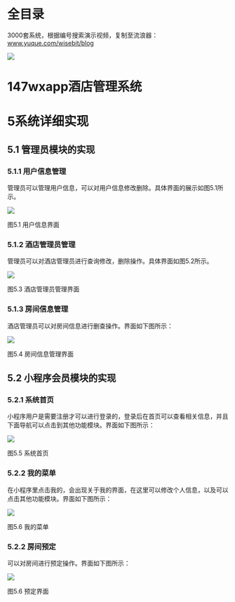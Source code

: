 # 全目录

3000套系统，根据编号搜索演示视频，复制至流浪器：www.yuque.com/wisebit/blog


![](https://bitwise.oss-cn-heyuan.aliyuncs.com/2024/11/06/qq_wechat.png)
# 147wxapp酒店管理系统
# 5系统详细实现
## 5.1 管理员模块的实现
### 5.1.1 用户信息管理
管理员可以管理用户信息，可以对用户信息修改删除。具体界面的展示如图5.1所示。

![](/md/blog.009.png)

图5.1 用户信息界面
### 5.1.2 酒店管理员管理
管理员可以对酒店管理员进行查询修改，删除操作。具体界面如图5.2所示。

![](/md/blog.010.png)

图5.3 酒店管理员管理界面
### 5.1.3 房间信息管理
酒店管理员可以对房间信息进行删查操作。界面如下图所示：

![](/md/blog.011.png)

图5.4 房间信息管理界面
## 5.2 小程序会员模块的实现
### 5.2.1 系统首页
小程序用户是需要注册才可以进行登录的，登录后在首页可以查看相关信息，并且下面导航可以点击到其他功能模块。界面如下图所示：

![](/md/blog.012.png)

图5.5 系统首页
### 5.2.2 我的菜单
在小程序里点击我的，会出现关于我的界面，在这里可以修改个人信息，以及可以点击其他功能模块。界面如下图所示：

![](/md/blog.013.png)

图5.6 我的菜单
### 5.2.2 房间预定
可以对房间进行预定操作。界面如下图所示：

![](/md/blog.014.png)

图5.6 预定界面


















